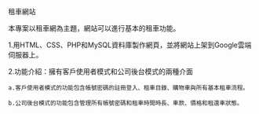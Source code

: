 租車網站

本專案以租車網為主題，網站可以進行基本的租車功能。

1.用HTML、CSS、PHP和MySQL資料庫製作網頁，並將網站上架到Google雲端伺服器上。

2.功能介紹：擁有客戶使用者模式和公司後台模式的兩種介面

    a.客戶使用者模式的功能包含帳號密碼的註冊登入、租車目錄、購物車與所有基本租車流程。
    
    b.公司後台模式的功能包含管理所有帳號密碼和租車時間時長、車款、價格和租還車狀態。
